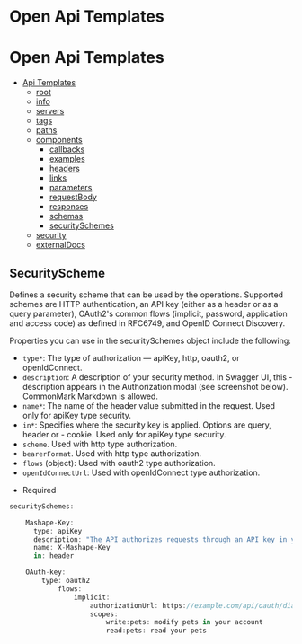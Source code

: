 # Open Api Templates 


# Open Api Templates 

- [Api Templates](https://samuelmensah.github.io/apitemplates/)
    - [root](https://samuelmensah.github.io/apitemplates/root)
    - [info](https://samuelmensah.github.io/apitemplates/info)
    - [servers](https://samuelmensah.github.io/apitemplates/servers)
    - [tags](https://samuelmensah.github.io/apitemplates/tags)
    - [paths](https://samuelmensah.github.io/apitemplates/paths/path)
    - [components](https://samuelmensah.github.io/apitemplates/components)
        - [callbacks](https://samuelmensah.github.io/apitemplates/components/callbacks)
        - [examples](https://samuelmensah.github.io/apitemplates/components/examples)
        - [headers](https://samuelmensah.github.io/apitemplates/components/headers)
        - [links](https://samuelmensah.github.io/apitemplates/components/links)
        - [parameters](https://samuelmensah.github.io/apitemplates/components/parameters)
        - [requestBody](https://samuelmensah.github.io/apitemplates/components/requestBody)
        - [responses](https://samuelmensah.github.io/apitemplates/components/responses) 
        - [schemas](https://samuelmensah.github.io/apitemplates/components/schemas) 
        - [securitySchemes](https://samuelmensah.github.io/apitemplates/components/securitySchemes) 
    - [security](https://samuelmensah.github.io/apitemplates/security)
    - [externalDocs](https://samuelmensah.github.io/apitemplates/externaldocs)


## SecurityScheme 

Defines a security scheme that can be used by the operations. Supported schemes are HTTP authentication, an API key (either as a header or as a query parameter), OAuth2's common flows (implicit, password, application and access code) as defined in RFC6749, and OpenID Connect Discovery.


Properties you can use in the securitySchemes object include the following:

- `type*`: The type of authorization — apiKey, http, oauth2, or openIdConnect.
- `description`: A description of your security method. In Swagger UI, this - description appears in the Authorization modal (see screenshot below). CommonMark Markdown is allowed.
- `name*`: The name of the header value submitted in the request. Used only for apiKey type security.
- `in*`: Specifies where the security key is applied. Options are query, header or - cookie. Used only for apiKey type security.
- `scheme`. Used with http type authorization.
- `bearerFormat`. Used with http type authorization.
- `flows` (object): Used with oauth2 type authorization.
- `openIdConnectUrl`: Used with openIdConnect type authorization.

* Required


```javascript
securitySchemes:

    Mashape-Key:
      type: apiKey
      description: "The API authorizes requests through an API key in your header. Enter your Mashape key here. "
      name: X-Mashape-Key
      in: header

    OAuth-key:
        type: oauth2
            flows:
                implicit:
                    authorizationUrl: https://example.com/api/oauth/dialog
                    scopes:
                        write:pets: modify pets in your account
                        read:pets: read your pets
```